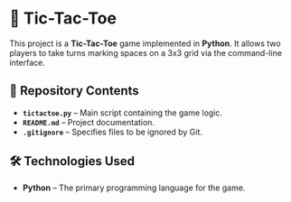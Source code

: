 # 🎲 Tic-Tac-Toe

This project is a **Tic-Tac-Toe** game implemented in **Python**. It allows two players to take turns marking spaces on a 3x3 grid via the command-line interface.

## 📂 Repository Contents

- **`tictactoe.py`** – Main script containing the game logic.
- **`README.md`** – Project documentation.
- **`.gitignore`** – Specifies files to be ignored by Git.

## 🛠️ Technologies Used

- **Python** – The primary programming language for the game.
